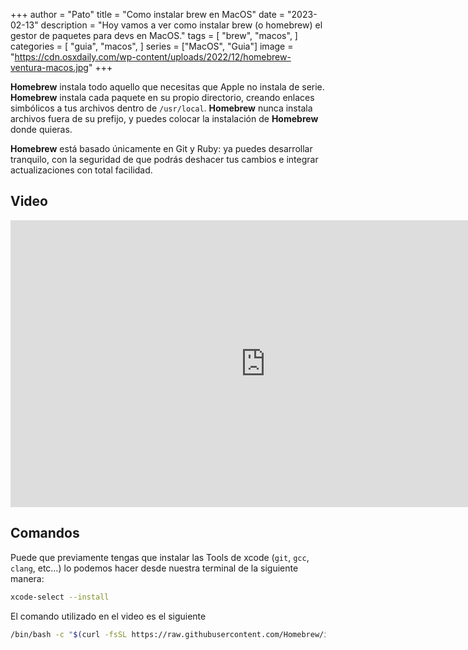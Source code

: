 +++
author = "Pato"
title = "Como instalar brew en MacOS"
date = "2023-02-13"
description = "Hoy vamos a ver como instalar brew (o homebrew) el gestor de paquetes para devs en MacOS."
tags = [
    "brew",
    "macos",
]
categories = [
    "guia",
    "macos",
]
series = ["MacOS", "Guia"]
image = "https://cdn.osxdaily.com/wp-content/uploads/2022/12/homebrew-ventura-macos.jpg"
+++

**Homebrew** instala todo aquello que necesitas que Apple no instala de serie. **Homebrew** instala cada paquete en su propio directorio, creando enlaces simbólicos a tus archivos dentro de `/usr/local`. **Homebrew** nunca instala archivos fuera de su prefijo, y puedes colocar la instalación de **Homebrew** donde quieras.

**Homebrew** está basado únicamente en Git y Ruby: ya puedes desarrollar tranquilo, con la seguridad de que podrás deshacer tus cambios e integrar actualizaciones con total facilidad.

## Video

<iframe class="yt-video" width="816" height="459" src="https://www.youtube.com/embed/5lMSYgKbZUc" title="Instalar Homebrew en MacOS" frameborder="0" allow="accelerometer; autoplay; clipboard-write; encrypted-media; gyroscope; picture-in-picture; web-share" allowfullscreen></iframe>

## Comandos

Puede que previamente tengas que instalar las Tools de xcode (`git`, `gcc`, `clang`, etc…) lo podemos hacer desde nuestra terminal de la siguiente manera:

```zsh
xcode-select --install
```

El comando utilizado en el video es el siguiente

```zsh
/bin/bash -c "$(curl -fsSL https://raw.githubusercontent.com/Homebrew/install/H
```
